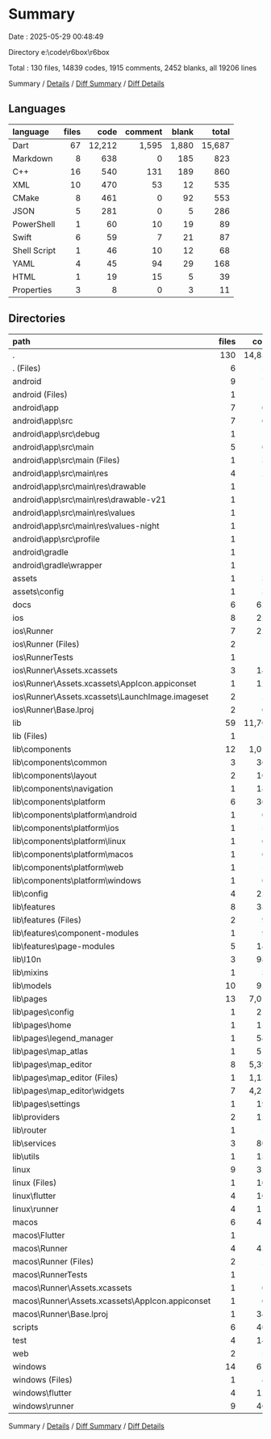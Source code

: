 # Summary

Date : 2025-05-29 00:48:49

Directory e:\\code\\r6box\\r6box

Total : 130 files,  14839 codes, 1915 comments, 2452 blanks, all 19206 lines

Summary / [Details](details.md) / [Diff Summary](diff.md) / [Diff Details](diff-details.md)

## Languages
| language | files | code | comment | blank | total |
| :--- | ---: | ---: | ---: | ---: | ---: |
| Dart | 67 | 12,212 | 1,595 | 1,880 | 15,687 |
| Markdown | 8 | 638 | 0 | 185 | 823 |
| C++ | 16 | 540 | 131 | 189 | 860 |
| XML | 10 | 470 | 53 | 12 | 535 |
| CMake | 8 | 461 | 0 | 92 | 553 |
| JSON | 5 | 281 | 0 | 5 | 286 |
| PowerShell | 1 | 60 | 10 | 19 | 89 |
| Swift | 6 | 59 | 7 | 21 | 87 |
| Shell Script | 1 | 46 | 10 | 12 | 68 |
| YAML | 4 | 45 | 94 | 29 | 168 |
| HTML | 1 | 19 | 15 | 5 | 39 |
| Properties | 3 | 8 | 0 | 3 | 11 |

## Directories
| path | files | code | comment | blank | total |
| :--- | ---: | ---: | ---: | ---: | ---: |
| . | 130 | 14,839 | 1,915 | 2,452 | 19,206 |
| . (Files) | 6 | 55 | 94 | 37 | 186 |
| android | 9 | 74 | 51 | 11 | 136 |
| android (Files) | 1 | 3 | 0 | 1 | 4 |
| android\\app | 7 | 66 | 51 | 9 | 126 |
| android\\app\\src | 7 | 66 | 51 | 9 | 126 |
| android\\app\\src\\debug | 1 | 3 | 4 | 1 | 8 |
| android\\app\\src\\main | 5 | 60 | 43 | 7 | 110 |
| android\\app\\src\\main (Files) | 1 | 34 | 11 | 1 | 46 |
| android\\app\\src\\main\\res | 4 | 26 | 32 | 6 | 64 |
| android\\app\\src\\main\\res\\drawable | 1 | 4 | 7 | 2 | 13 |
| android\\app\\src\\main\\res\\drawable-v21 | 1 | 4 | 7 | 2 | 13 |
| android\\app\\src\\main\\res\\values | 1 | 9 | 9 | 1 | 19 |
| android\\app\\src\\main\\res\\values-night | 1 | 9 | 9 | 1 | 19 |
| android\\app\\src\\profile | 1 | 3 | 4 | 1 | 8 |
| android\\gradle | 1 | 5 | 0 | 1 | 6 |
| android\\gradle\\wrapper | 1 | 5 | 0 | 1 | 6 |
| assets | 1 | 33 | 0 | 1 | 34 |
| assets\\config | 1 | 33 | 0 | 1 | 34 |
| docs | 6 | 625 | 0 | 176 | 801 |
| ios | 8 | 229 | 4 | 13 | 246 |
| ios\\Runner | 7 | 222 | 2 | 9 | 233 |
| ios\\Runner (Files) | 2 | 13 | 0 | 3 | 16 |
| ios\\RunnerTests | 1 | 7 | 2 | 4 | 13 |
| ios\\Runner\\Assets.xcassets | 3 | 148 | 0 | 4 | 152 |
| ios\\Runner\\Assets.xcassets\\AppIcon.appiconset | 1 | 122 | 0 | 1 | 123 |
| ios\\Runner\\Assets.xcassets\\LaunchImage.imageset | 2 | 26 | 0 | 3 | 29 |
| ios\\Runner\\Base.lproj | 2 | 61 | 2 | 2 | 65 |
| lib | 59 | 11,708 | 1,543 | 1,774 | 15,025 |
| lib (Files) | 1 | 52 | 5 | 9 | 66 |
| lib\\components | 12 | 1,013 | 42 | 105 | 1,160 |
| lib\\components\\common | 3 | 366 | 20 | 41 | 427 |
| lib\\components\\layout | 2 | 100 | 17 | 20 | 137 |
| lib\\components\\navigation | 1 | 187 | 5 | 16 | 208 |
| lib\\components\\platform | 6 | 360 | 0 | 28 | 388 |
| lib\\components\\platform\\android | 1 | 61 | 0 | 5 | 66 |
| lib\\components\\platform\\ios | 1 | 58 | 0 | 5 | 63 |
| lib\\components\\platform\\linux | 1 | 61 | 0 | 5 | 66 |
| lib\\components\\platform\\macos | 1 | 61 | 0 | 4 | 65 |
| lib\\components\\platform\\web | 1 | 58 | 0 | 5 | 63 |
| lib\\components\\platform\\windows | 1 | 61 | 0 | 4 | 65 |
| lib\\config | 4 | 229 | 31 | 57 | 317 |
| lib\\features | 8 | 338 | 44 | 86 | 468 |
| lib\\features (Files) | 2 | 98 | 19 | 24 | 141 |
| lib\\features\\component-modules | 1 | 91 | 4 | 11 | 106 |
| lib\\features\\page-modules | 5 | 149 | 21 | 51 | 221 |
| lib\\l10n | 3 | 985 | 722 | 511 | 2,218 |
| lib\\mixins | 1 | 38 | 8 | 11 | 57 |
| lib\\models | 10 | 924 | 67 | 125 | 1,116 |
| lib\\pages | 13 | 7,011 | 488 | 681 | 8,180 |
| lib\\pages\\config | 1 | 210 | 3 | 21 | 234 |
| lib\\pages\\home | 1 | 159 | 5 | 15 | 179 |
| lib\\pages\\legend_manager | 1 | 543 | 13 | 36 | 592 |
| lib\\pages\\map_atlas | 1 | 512 | 10 | 34 | 556 |
| lib\\pages\\map_editor | 8 | 5,396 | 456 | 566 | 6,418 |
| lib\\pages\\map_editor (Files) | 1 | 1,139 | 78 | 119 | 1,336 |
| lib\\pages\\map_editor\\widgets | 7 | 4,257 | 378 | 447 | 5,082 |
| lib\\pages\\settings | 1 | 191 | 1 | 9 | 201 |
| lib\\providers | 2 | 122 | 11 | 22 | 155 |
| lib\\router | 1 | 58 | 4 | 5 | 67 |
| lib\\services | 3 | 807 | 106 | 144 | 1,057 |
| lib\\utils | 1 | 131 | 15 | 18 | 164 |
| linux | 9 | 325 | 37 | 92 | 454 |
| linux (Files) | 1 | 104 | 0 | 25 | 129 |
| linux\\flutter | 4 | 105 | 9 | 27 | 141 |
| linux\\runner | 4 | 116 | 28 | 40 | 184 |
| macos | 6 | 451 | 5 | 17 | 473 |
| macos\\Flutter | 1 | 10 | 3 | 4 | 17 |
| macos\\Runner | 4 | 434 | 0 | 9 | 443 |
| macos\\Runner (Files) | 2 | 23 | 0 | 7 | 30 |
| macos\\RunnerTests | 1 | 7 | 2 | 4 | 13 |
| macos\\Runner\\Assets.xcassets | 1 | 68 | 0 | 1 | 69 |
| macos\\Runner\\Assets.xcassets\\AppIcon.appiconset | 1 | 68 | 0 | 1 | 69 |
| macos\\Runner\\Base.lproj | 1 | 343 | 0 | 1 | 344 |
| scripts | 6 | 468 | 56 | 105 | 629 |
| test | 4 | 142 | 16 | 32 | 190 |
| web | 2 | 54 | 15 | 6 | 75 |
| windows | 14 | 675 | 94 | 188 | 957 |
| windows (Files) | 1 | 89 | 0 | 20 | 109 |
| windows\\flutter | 4 | 124 | 9 | 29 | 162 |
| windows\\runner | 9 | 462 | 85 | 139 | 686 |

Summary / [Details](details.md) / [Diff Summary](diff.md) / [Diff Details](diff-details.md)